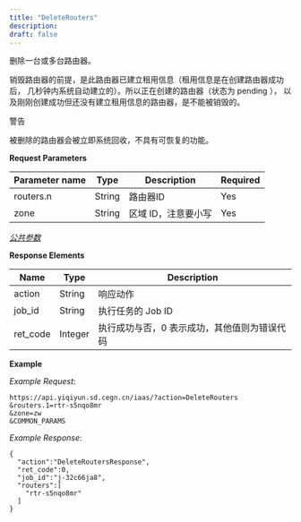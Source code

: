 ```yaml
---
title: "DeleteRouters"
description: 
draft: false
---
```




删除一台或多台路由器。

销毁路由器的前提，是此路由器已建立租用信息（租用信息是在创建路由器成功后， 几秒钟内系统自动建立的）。所以正在创建的路由器（状态为 pending ）， 以及刚刚创建成功但还没有建立租用信息的路由器，是不能被销毁的。

警告

被删除的路由器会被立即系统回收，不具有可恢复的功能。

**Request Parameters**

| Parameter name | Type | Description | Required |
| --- | --- | --- | --- |
| routers.n | String | 路由器ID | Yes |
| zone | String | 区域 ID，注意要小写 | Yes |

[_公共参数_](../../../parameters/)

**Response Elements**

| Name | Type | Description |
| --- | --- | --- |
| action | String | 响应动作 |
| job_id | String | 执行任务的 Job ID |
| ret_code | Integer | 执行成功与否，0 表示成功，其他值则为错误代码 |

**Example**

_Example Request_:

```
https://api.yiqiyun.sd.cegn.cn/iaas/?action=DeleteRouters
&routers.1=rtr-s5nqo8mr
&zone=zw
&COMMON_PARAMS
```

_Example Response_:

```
{
  "action":"DeleteRoutersResponse",
  "ret_code":0,
  "job_id":"j-32c66ja8",
  "routers":[
    "rtr-s5nqo8mr"
  ]
}
```
